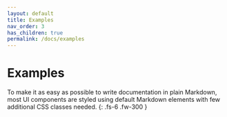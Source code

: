 ```yaml
---
layout: default
title: Examples
nav_order: 3
has_children: true
permalink: /docs/examples
---
```


# Examples

To make it as easy as possible to write documentation in plain Markdown, most UI components are styled using default Markdown elements with few additional CSS classes needed.
{: .fs-6 .fw-300 }
